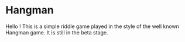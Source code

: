 # Hangman

Hello !
This is a simple riddle game played in the style of the well known Hangman game.
It is still in the beta stage.
